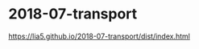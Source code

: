 # 2018-07-transport

<p><a href="https://lia5.github.io/2018-07-transport/dist/index.html">https://lia5.github.io/2018-07-transport/dist/index.html</a></p>